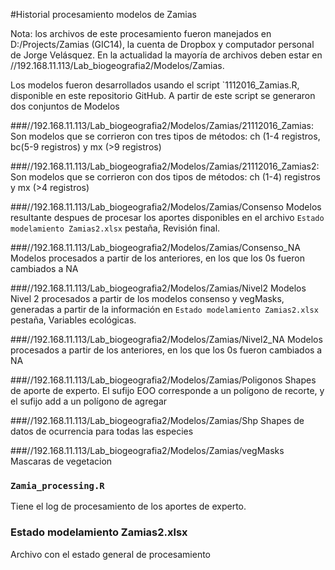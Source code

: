 #Historial procesamiento modelos de Zamias

Nota: los archivos de este procesamiento fueron manejados en D:/Projects/Zamias (GIC14), la cuenta de Dropbox y computador personal de Jorge Velásquez. En la actualidad la mayoría de archivos deben estar en //192.168.11.113/Lab_biogeografia2/Modelos/Zamias.

Los modelos fueron desarrollados usando el script `1112016_Zamias.R, disponible en este repositorio GitHub. A partir de este script se generaron dos conjuntos de Modelos 

###//192.168.11.113/Lab_biogeografia2/Modelos/Zamias/21112016_Zamias:
Son modelos que se corrieron con tres tipos de métodos: ch (1-4 registros, bc(5-9 registros) y mx (>9 registros)

###//192.168.11.113/Lab_biogeografia2/Modelos/Zamias/21112016_Zamias2:
Son modelos que se corrieron con dos tipos de métodos: ch (1-4) registros y mx (>4 registros)


###//192.168.11.113/Lab_biogeografia2/Modelos/Zamias/Consenso
Modelos resultante despues de procesar los aportes disponibles en el archivo `Estado modelamiento Zamias2.xlsx` pestaña, Revisión final.

###//192.168.11.113/Lab_biogeografia2/Modelos/Zamias/Consenso_NA
Modelos procesados a partir de los anteriores, en los que los 0s fueron cambiados a NA

###//192.168.11.113/Lab_biogeografia2/Modelos/Zamias/Nivel2
Modelos Nivel 2 procesados a partir de los modelos consenso y vegMasks, generadas a partir de la información en `Estado modelamiento Zamias2.xlsx` pestaña, Variables ecológicas.

###//192.168.11.113/Lab_biogeografia2/Modelos/Zamias/Nivel2_NA
Modelos procesados a partir de los anteriores, en los que los 0s fueron cambiados a NA

###//192.168.11.113/Lab_biogeografia2/Modelos/Zamias/Poligonos
Shapes de aporte de experto. El sufijo EOO corresponde a un polígono de recorte, y el sufijo add a un polígono de agregar

###//192.168.11.113/Lab_biogeografia2/Modelos/Zamias/Shp
Shapes de datos de ocurrencia para todas las especies

###//192.168.11.113/Lab_biogeografia2/Modelos/Zamias/vegMasks
Mascaras de vegetacion

### `Zamia_processing.R`
Tiene el log de procesamiento de los aportes de experto.

### Estado modelamiento Zamias2.xlsx
Archivo con el estado general de procesamiento

